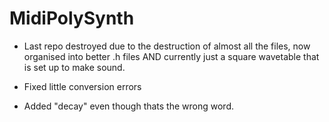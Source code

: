 # MidiPolySynth

- Last repo destroyed due to the destruction of almost all the files, now organised into better .h files AND currently just a square wavetable that is set up to make 
sound.

- Fixed little conversion errors

- Added "decay" even though thats the wrong word.
